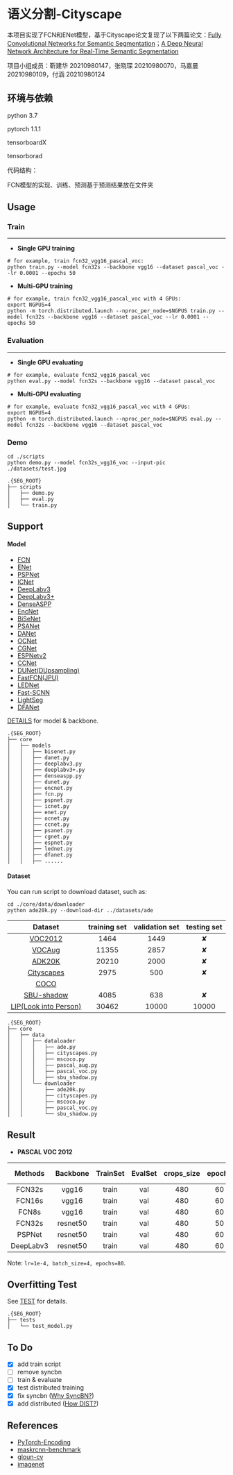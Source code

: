 # 语义分割-Cityscape
本项目实现了FCN和ENet模型，基于Cityscape论文复现了以下两篇论文：[Fully Convolutional Networks for Semantic Segmentation](https://arxiv.org/abs/1411.4038)；[A Deep Neural Network Architecture for Real-Time Semantic Segmentation](https://arxiv.org/pdf/1606.02147)

项目小组成员：靳建华 20210980147，张晓琛 20210980070，马嘉晨 20210980109，付涵 20210980124



## 环境与依赖

python 3.7

pytorch 1.1.1

tensorboardX

tensorborad



代码结构：

FCN模型的实现、训练、预测基于预测结果放在文件夹



## Usage
### Train
-----------------
- **Single GPU training**
```
# for example, train fcn32_vgg16_pascal_voc:
python train.py --model fcn32s --backbone vgg16 --dataset pascal_voc --lr 0.0001 --epochs 50
```
- **Multi-GPU training**

```
# for example, train fcn32_vgg16_pascal_voc with 4 GPUs:
export NGPUS=4
python -m torch.distributed.launch --nproc_per_node=$NGPUS train.py --model fcn32s --backbone vgg16 --dataset pascal_voc --lr 0.0001 --epochs 50
```

### Evaluation
-----------------
- **Single GPU evaluating**
```
# for example, evaluate fcn32_vgg16_pascal_voc
python eval.py --model fcn32s --backbone vgg16 --dataset pascal_voc
```
- **Multi-GPU evaluating**
```
# for example, evaluate fcn32_vgg16_pascal_voc with 4 GPUs:
export NGPUS=4
python -m torch.distributed.launch --nproc_per_node=$NGPUS eval.py --model fcn32s --backbone vgg16 --dataset pascal_voc
```
### Demo
```
cd ./scripts
python demo.py --model fcn32s_vgg16_voc --input-pic ./datasets/test.jpg
```

```
.{SEG_ROOT}
├── scripts
│   ├── demo.py
│   ├── eval.py
│   └── train.py
```

## Support

#### Model

- [FCN](https://arxiv.org/abs/1411.4038)
- [ENet](https://arxiv.org/pdf/1606.02147)
- [PSPNet](https://arxiv.org/pdf/1612.01105)
- [ICNet](https://arxiv.org/pdf/1704.08545)
- [DeepLabv3](https://arxiv.org/abs/1706.05587)
- [DeepLabv3+](https://arxiv.org/pdf/1802.02611)
- [DenseASPP](http://openaccess.thecvf.com/content_cvpr_2018/papers/Yang_DenseASPP_for_Semantic_CVPR_2018_paper.pdf)
- [EncNet](https://arxiv.org/abs/1803.08904v1)
- [BiSeNet](https://arxiv.org/abs/1808.00897)
- [PSANet](https://hszhao.github.io/papers/eccv18_psanet.pdf)
- [DANet](https://arxiv.org/pdf/1809.02983)
- [OCNet](https://arxiv.org/pdf/1809.00916)
- [CGNet](https://arxiv.org/pdf/1811.08201)
- [ESPNetv2](https://arxiv.org/abs/1811.11431)
- [CCNet](https://arxiv.org/pdf/1811.11721)
- [DUNet(DUpsampling)](https://arxiv.org/abs/1903.02120)
- [FastFCN(JPU)](https://arxiv.org/abs/1903.11816)
- [LEDNet](https://arxiv.org/abs/1905.02423)
- [Fast-SCNN](https://github.com/Tramac/Fast-SCNN-pytorch)
- [LightSeg](https://github.com/Tramac/Lightweight-Segmentation)
- [DFANet](https://arxiv.org/abs/1904.02216)

[DETAILS](https://github.com/Tramac/awesome-semantic-segmentation-pytorch/blob/master/docs/DETAILS.md) for model & backbone.
```
.{SEG_ROOT}
├── core
│   ├── models
│   │   ├── bisenet.py
│   │   ├── danet.py
│   │   ├── deeplabv3.py
│   │   ├── deeplabv3+.py
│   │   ├── denseaspp.py
│   │   ├── dunet.py
│   │   ├── encnet.py
│   │   ├── fcn.py
│   │   ├── pspnet.py
│   │   ├── icnet.py
│   │   ├── enet.py
│   │   ├── ocnet.py
│   │   ├── ccnet.py
│   │   ├── psanet.py
│   │   ├── cgnet.py
│   │   ├── espnet.py
│   │   ├── lednet.py
│   │   ├── dfanet.py
│   │   ├── ......
```

#### Dataset

You can run script to download dataset, such as:

```
cd ./core/data/downloader
python ade20k.py --download-dir ../datasets/ade
```

|                           Dataset                            | training set | validation set | testing set |
| :----------------------------------------------------------: | :----------: | :------------: | :---------: |
| [VOC2012](http://host.robots.ox.ac.uk/pascal/VOC/voc2012/VOCtrainval_11-May-2012.tar) |     1464     |      1449      |      ✘      |
| [VOCAug](http://www.eecs.berkeley.edu/Research/Projects/CS/vision/grouping/semantic_contours/benchmark.tgz) |    11355     |      2857      |      ✘      |
| [ADK20K](http://groups.csail.mit.edu/vision/datasets/ADE20K/) |    20210     |      2000      |      ✘      |
| [Cityscapes](https://www.cityscapes-dataset.com/downloads/)  |     2975     |      500       |      ✘      |
| [COCO](http://cocodataset.org/#download)           |              |                |             |
| [SBU-shadow](http://www3.cs.stonybrook.edu/~cvl/content/datasets/shadow_db/SBU-shadow.zip) |     4085     |      638       |      ✘      |
| [LIP(Look into Person)](http://sysu-hcp.net/lip/)       |    30462     |     10000      |    10000    |

```
.{SEG_ROOT}
├── core
│   ├── data
│   │   ├── dataloader
│   │   │   ├── ade.py
│   │   │   ├── cityscapes.py
│   │   │   ├── mscoco.py
│   │   │   ├── pascal_aug.py
│   │   │   ├── pascal_voc.py
│   │   │   ├── sbu_shadow.py
│   │   └── downloader
│   │       ├── ade20k.py
│   │       ├── cityscapes.py
│   │       ├── mscoco.py
│   │       ├── pascal_voc.py
│   │       └── sbu_shadow.py
```

## Result
- **PASCAL VOC 2012**

|Methods|Backbone|TrainSet|EvalSet|crops_size|epochs|JPU|Mean IoU|pixAcc|
|:-:|:-:|:-:|:-:|:-:|:-:|:-:|:-:|:-:|
|FCN32s|vgg16|train|val|480|60|✘|47.50|85.39|
|FCN16s|vgg16|train|val|480|60|✘|49.16|85.98|
|FCN8s|vgg16|train|val|480|60|✘|48.87|85.02|
|FCN32s|resnet50|train|val|480|50|✘|54.60|88.57|
|PSPNet|resnet50|train|val|480|60|✘|63.44|89.78|
|DeepLabv3|resnet50|train|val|480|60|✘|60.15|88.36|

Note: `lr=1e-4, batch_size=4, epochs=80`.

## Overfitting Test
See [TEST](https://github.com/Tramac/Awesome-semantic-segmentation-pytorch/tree/master/tests) for details.

```
.{SEG_ROOT}
├── tests
│   └── test_model.py
```

## To Do
- [x] add train script
- [ ] remove syncbn
- [ ] train & evaluate
- [x] test distributed training
- [x] fix syncbn ([Why SyncBN?](https://tramac.github.io/2019/04/08/SyncBN/))
- [x] add distributed ([How DIST?](https://tramac.github.io/2019/04/22/%E5%88%86%E5%B8%83%E5%BC%8F%E8%AE%AD%E7%BB%83-PyTorch/))

## References
- [PyTorch-Encoding](https://github.com/zhanghang1989/PyTorch-Encoding)
- [maskrcnn-benchmark](https://github.com/facebookresearch/maskrcnn-benchmark)
- [gloun-cv](https://github.com/dmlc/gluon-cv)
- [imagenet](https://github.com/pytorch/examples/tree/master/imagenet)

<!--
[![python-image]][python-url]
[![pytorch-image]][pytorch-url]
[![lic-image]][lic-url]
-->

[python-image]: https://img.shields.io/badge/Python-2.x|3.x-ff69b4.svg
[python-url]: https://www.python.org/
[pytorch-image]: https://img.shields.io/badge/PyTorch-1.1-2BAF2B.svg
[pytorch-url]: https://pytorch.org/
[lic-image]: https://img.shields.io/badge/Apache-2.0-blue.svg
[lic-url]: https://github.com/Tramac/Awesome-semantic-segmentation-pytorch/blob/master/LICENSE
